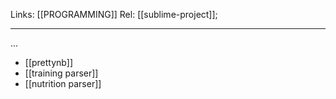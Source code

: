Links: [[PROGRAMMING]]
 Rel: [[sublime-project]];
 
--- 
...
- [[prettynb]]
- [[training parser]]
- [[nutrition parser]]
 
